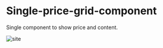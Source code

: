# Single-price-grid-component
Single component to show price and content.

![site](https://user-images.githubusercontent.com/50673887/127574044-f2bb3936-c4b7-44b8-931f-911da917f8a3.png)

